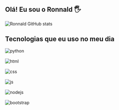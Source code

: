 ## Olá! Eu sou o Ronnald 🖐️

![Ronnald GitHub stats](https://github-readme-stats.vercel.app/api?username=CabideDev&show_icons=true&theme=dracula&count_private=true)

## Tecnologias que eu uso no meu dia

<div style="display: inline_block">
  <img align="center" alt="python" src="https://img.shields.io/badge/python-3670A0?style=for-the-badge&logo=python&logoColor=ffdd54"/>
</div><br/>
<div style="display: inline_block">
  <img align="center" alt="html" src="https://img.shields.io/static/v1?style=for-the-badge&message=HTML5&color=E34F26&logo=HTML5&logoColor=FFFFFF&label="/>
</div><br/>
<div style="display: inline_block">
  <img align="center" alt="css" src="https://img.shields.io/badge/CSS-239120?logo=css3&logoColor=white&style=for-the-badge"/>
</div><br/>
<div style="display: inline_block">
  <img align="center" alt="js" src="https://img.shields.io/badge/JavaScript-F7DF1E?logo=javascript&logoColor=black&style=for-the-badge"/>
</div><br/>
<div style="display: inline_block">
  <img align="center" alt="nodejs" src="https://img.shields.io/badge/Node.js-43853D?logo=node.js&logoColor=white&style=for-the-badge"/>
</div><br/>
<div style="display: inline_block">
  <img align="center" alt="bootstrap" src="https://img.shields.io/badge/Bootstrap-563D7C?logo=bootstrap&logoColor=white&style=for-the-badge"/>
</div><br/>

